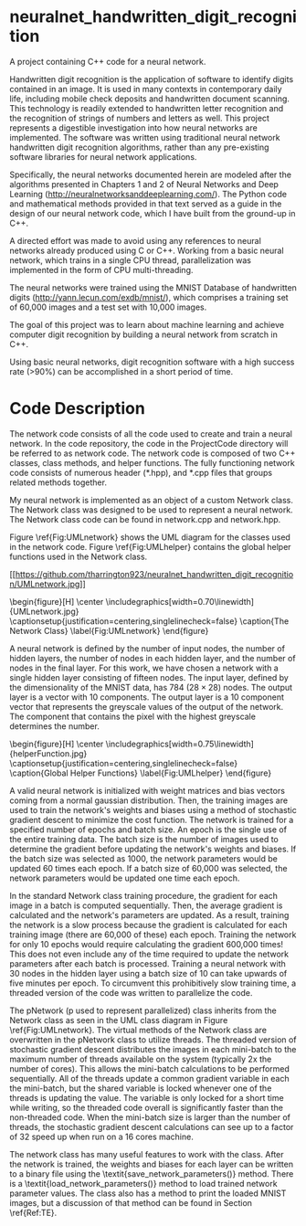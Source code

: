# neuralnet_handwritten_digit_recognition

A project containing C++ code for a neural network. 

Handwritten digit recognition is the application of software to identify digits contained in an image. It is used in many contexts in contemporary daily life, including mobile check deposits and handwritten document scanning. This technology is readily extended to handwritten letter recognition and the recognition of strings of numbers and letters as well. This project represents a digestible investigation into how neural networks are implemented. The software was written using traditional neural network handwritten digit recognition algorithms, rather than any pre-existing software libraries for neural network applications. 

Specifically, the neural networks documented herein are modeled after the algorithms presented in Chapters 1 and 2 of Neural Networks and Deep Learning (http://neuralnetworksanddeeplearning.com/). The Python code and mathematical methods provided in that text served as a guide in the design of our neural network code, which I have built from the ground-up in C++.

A directed effort was made to avoid using any references to neural networks already produced using C or C++. Working from a basic neural network, which trains in a single CPU thread, parallelization was implemented in the form of CPU multi-threading. 

The neural networks were trained using the MNIST Database of handwritten digits (http://yann.lecun.com/exdb/mnist/), which comprises a training set of 60,000 images and a test set with 10,000 images. 

The goal of this project was to learn about machine learning and achieve computer digit recognition by building a neural network from scratch in C++. 

Using basic neural networks, digit recognition software with a high success rate (>90%) can be accomplished in a short period of time.

# Code Description

The network code consists of all the code used to create and train a neural network. In the code repository, the code in the ProjectCode directory will be referred to as network code. The network code is composed of two C++ classes, class methods, and helper functions. The fully functioning network code consists of numerous header (*.hpp), and *.cpp files that groups related methods together. 

My neural network is implemented as an object of a custom Network class. The Network class was designed to be used to represent a neural network. The Network class code can be found in network.cpp and network.hpp. 

Figure \ref{Fig:UMLnetwork} shows the UML diagram for the classes used in the network code. Figure \ref{Fig:UMLhelper} contains the global helper functions used in the Network class.

[[https://github.com/tharrington923/neuralnet_handwritten_digit_recognition/UMLnetwork.jpg]]

\begin{figure}[H]
\center
\includegraphics[width=0.70\linewidth]{UMLnetwork.jpg}
\captionsetup{justification=centering,singlelinecheck=false}
\caption{The Network Class}
\label{Fig:UMLnetwork}
\end{figure}

A neural network is defined by the number of input nodes, the number of hidden layers, the number of nodes in each hidden layer, and the number of nodes in the final layer. For this work, we have chosen a network with a single hidden layer consisting of fifteen nodes. The input layer, defined by the dimensionality of the MNIST data, has 784 ($28 \times 28$) nodes. The output layer is a vector with 10 components. The output layer is a 10 component vector that represents the greyscale values of the output of the network. The component that contains the pixel with the highest greyscale determines the number. 

\begin{figure}[H]
\center
\includegraphics[width=0.75\linewidth]{helperFunction.jpg}
\captionsetup{justification=centering,singlelinecheck=false}
\caption{Global Helper Functions}
\label{Fig:UMLhelper}
\end{figure}

A valid neural network is initialized with weight matrices and bias vectors coming from a normal gaussian distribution. Then, the training images are used to train the network's weights and biases using a method of stochastic gradient descent to minimize the cost function. The network is trained for a specified number of epochs and batch size. An epoch is the single use of the entire training data. The batch size is the number of images used to determine the gradient before updating the network's weights and biases. If the batch size was selected as 1000, the network parameters would be updated 60 times each epoch. If a batch size of 60,000 was selected, the network parameters would be updated one time each epoch.

In the standard Network class training procedure, the gradient for each image in a batch is computed sequentially. Then, the average gradient is calculated and the network's parameters are updated. As a result, training the network is a slow process because the gradient is calculated for each training image (there are 60,000 of these) each epoch. Training the network for only 10 epochs would require calculating the gradient 600,000 times! This does not even include any of the time required to update the network parameters after each batch is processed. Training a neural network with 30 nodes in the hidden layer using a batch size of 10 can take upwards of five minutes per epoch. To circumvent this prohibitively slow training time, a threaded version of the code was written to parallelize the code.

The pNetwork (p used to represent parallelized) class inherits from the Network class as seen in the UML class diagram in Figure \ref{Fig:UMLnetwork}. The virtual methods of the Network class are overwritten in the pNetwork class to utilize threads. The threaded version of stochastic gradient descent distributes the images in each mini-batch to the maximum number of threads available on the system (typically 2x the number of cores). This allows the mini-batch calculations to be performed sequentially. All of the threads update a common gradient variable in each the mini-batch, but the shared variable is locked whenever one of the threads is updating the value. The variable is only locked for a short time while writing, so the threaded code overall is significantly faster than the non-threaded code. When the mini-batch size is larger than the number of threads, the stochastic gradient descent calculations can see up to a factor of 32 speed up when run on a 16 cores machine.

The network class has many useful features to work with the class. After the network is trained, the weights and biases for each layer can be written to a binary file using the \textit{save\_network\_parameters()} method. There is a \textit{load\_network\_parameters()} method to load trained network parameter values. The class also has a method to print the loaded MNIST images, but a discussion of that method can be found in Section \ref{Ref:TE}.
